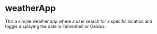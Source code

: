 # weatherApp
This a simple weather app where a user search for a specific location and toggle displaying the data in Fahrenheit or Celsius.
